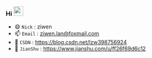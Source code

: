 

### Hi <img src="https://media.giphy.com/media/hvRJCLFzcasrR4ia7z/giphy.gif" width="25px">
- 😄 `Nick` : ziwen
- 📫 `Email` : ziwen.lan@foxmail.com
- 🚀 `CSDN` : https://blog.csdn.net/lzw398756924
- 🎯 `JianShu` : https://www.jianshu.com/u/ff26f69d6c12
<!--
**gdutxiaoxu/gdutxiaoxu** is a ✨ _special_ ✨ repository because its `README.md` (this file) appears on your GitHub profile.

Here are some ideas to get you started:

- 🔭 I’m currently working on ...
- 🌱 I’m currently learning ...
- 👯 I’m looking to collaborate on ...
- 🤔 I’m looking for help with ...
- 💬 Ask me about ...
- 📫 How to reach me: ...
- 😄 Pronouns: ...
- ⚡ Fun fact: ...
-->


